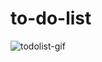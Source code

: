 # to-do-list

![todolist-gif](https://user-images.githubusercontent.com/107888594/196458213-57bc14ee-d139-4bd1-b319-5e489c724539.gif)
